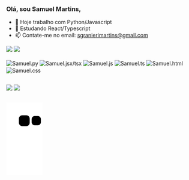 ### Olá, sou Samuel Martins,

- 🔭 Hoje trabalho com Python/Javascript
- 🌱 Estudando React/Typescript
- 📫 Contate-me no email: sgranierimartins@gmail.com

<div>
  <img height="180em" src="https://github-readme-stats.vercel.app/api?username=samuel-granieri&show_icons=true&theme=dark">
  <img height="180em" src="https://github-readme-stats.vercel.app/api/top-langs/?username=samuel-granieri&show_icons=true&theme=dark"">
</div>

<div style="display": inline_block><br>
  <img align="center" alt="Samuel.py" height="30" width="40" src="https://cdn.jsdelivr.net/gh/devicons/devicon/icons/python/python-original.svg"/>
  <img align="center" alt="Samuel.jsx/tsx" height="30" width="40" src="https://cdn.jsdelivr.net/gh/devicons/devicon/icons/react/react-original.svg"/>
  <img align="center" alt="Samuel.js" height="30" width="40" src="https://cdn.jsdelivr.net/gh/devicons/devicon/icons/javascript/javascript-original.svg"/>
  <img align="center" alt="Samuel.ts" height="30" width="40" src="https://cdn.jsdelivr.net/gh/devicons/devicon/icons/typescript/typescript-original.svg"/>
  <img align="center" alt="Samuel.html" height="30" width="40" src="https://cdn.jsdelivr.net/gh/devicons/devicon/icons/html5/html5-original.svg"/>
  <img align="center" alt="Samuel.css" height="30" width="40" src="https://cdn.jsdelivr.net/gh/devicons/devicon/icons/css3/css3-original.svg"/>                                                                                                                                            
</div>
  
##
<div>
  <a href="mailto:sgranierimartins@gmail.com"><img src="https://img.shields.io/badge/Gmail-D14836?style=for-the-badge&logo=gmail&logoColor=white" target="_blank"></a>
  <a href="https://wa.me/5511999378343"><img src="https://img.shields.io/badge/WhatsApp-25D366?style=for-the-badge&logo=whatsapp&logoColor=white" target="_blank"></a>
</div>

##

![Snake animation](https://github.com/samuel-granieri/samuel-granieri/blob/output/github-contribution-grid-snake.svg)
